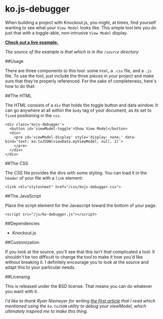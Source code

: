 ko.js-debugger
==============

When building a project with Knockout.js, you might, at times, find yourself wanting to see what your `View Model` looks like. This simple tool lets you do just that with a toggle-able, non-intrusive `View Model` display.

[**Check out a live example.**](http://jmeas.com/projects/ko.js-debugger/)

_The source of the example is that which is in the `/source` directory_

##Usage

There are three components to this tool: some `html`, a `.css` file, and a `.js` file. To use the tool, just include the three pieces in your project and make sure that they're properly referenced. For the sake of completeness, here's how to do that:

##The HTML

The HTML consists of a `div` that holds the toggle button and data window. It can go anywhere at all within the `body` tag of your document, as its set to `fixed` positioning in the `css`.

    <div class='kojs-debugger'>
      <button id='viewModel-toggle'>Show View Model</button>
      <div>
        <pre id='viewModel-display' style='display: none;' data-bind='text: ko.toJSON(viewData.myViewModel, null, 2)'>
        </pre>
      </div>
    </div>

##The CSS

The CSS file provides the divs with some styling. You can load it in the `header` of your file with a `link` element:

    <link rel="stylesheet" href="/css/kojs-debugger.css">

##The JavaScript

Place the script element for the Javascript toward the bottom of your page.

    <script src="/js/ko-debugger.js"></script>

##Dependencies

- Knockout.js

##Customization

If you look at the source, you'll see that this isn't _that_ complicated a tool. It shouldn't be too difficult to change the tool to make it how you'd like without breaking it. I definitely encourage you to look at the source and adapt this to your particular needs.

##Licensing

This is released under the BSD license. That means you can do whatever you want with it.

_I'd like to thank Ryan Niemeyer for writing [the first article](http://www.knockmeout.net/2011/06/10-things-to-know-about-knockoutjs-on.html) that I read which mentioned using the `ko.toJSON` utility to debug your viewModel, which ultimately inspired me to make this thing._

